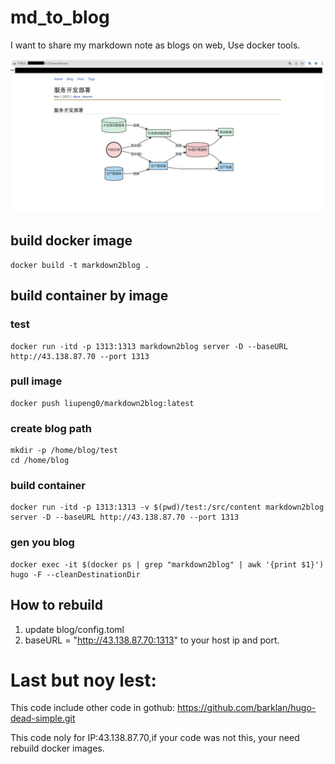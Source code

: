 # md_to_blog

I want to share my markdown note as blogs on web, Use docker tools.


![img](./images/images.png)

## build docker image

```shell
docker build -t markdown2blog .
```

## build container by image

### test

```shell
docker run -itd -p 1313:1313 markdown2blog server -D --baseURL http://43.138.87.70 --port 1313
```

### pull image

```shell
docker push liupeng0/markdown2blog:latest
```

### create blog path

```shell
mkdir -p /home/blog/test
cd /home/blog
```

### build container

```shell
docker run -itd -p 1313:1313 -v $(pwd)/test:/src/content markdown2blog server -D --baseURL http://43.138.87.70 --port 1313
```

### gen you blog

```shell
docker exec -it $(docker ps | grep "markdown2blog" | awk '{print $1}') hugo -F --cleanDestinationDir
```

## How to rebuild

1. update blog/config.toml
2. baseURL = "http://43.138.87.70:1313" to your host ip and port.

# Last but noy lest:

This code include other code in gothub: https://github.com/barklan/hugo-dead-simple.git

This code noly for IP:43.138.87.70,if  your code was not this, your need rebuild docker images.
